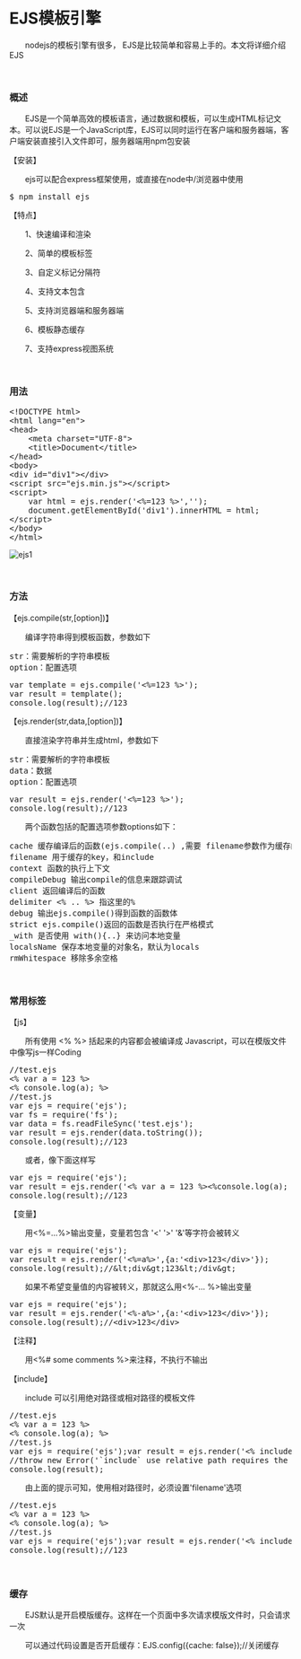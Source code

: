 # EJS模板引擎

&emsp;&emsp;nodejs的模板引擎有很多， EJS是比较简单和容易上手的。本文将详细介绍EJS

&nbsp;

### 概述

&emsp;&emsp;EJS是一个简单高效的模板语言，通过数据和模板，可以生成HTML标记文本。可以说EJS是一个JavaScript库，EJS可以同时运行在客户端和服务器端，客户端安装直接引入文件即可，服务器端用npm包安装

【安装】

&emsp;&emsp;ejs可以配合express框架使用，或直接在node中/浏览器中使用

<div>
<pre>$ npm install ejs</pre>
</div>

【特点】

&emsp;&emsp;1、快速编译和渲染

&emsp;&emsp;2、简单的模板标签

&emsp;&emsp;3、自定义标记分隔符

&emsp;&emsp;4、支持文本包含

&emsp;&emsp;5、支持浏览器端和服务器端

&emsp;&emsp;6、模板静态缓存

&emsp;&emsp;7、支持express视图系统

&nbsp;

### 用法

<div>
<pre>&lt;!DOCTYPE html&gt;
&lt;html lang="en"&gt;
&lt;head&gt;
    &lt;meta charset="UTF-8"&gt;
    &lt;title&gt;Document&lt;/title&gt;
&lt;/head&gt;
&lt;body&gt;
&lt;div id="div1"&gt;&lt;/div&gt;
&lt;script src="ejs.min.js"&gt;&lt;/script&gt;
&lt;script&gt;
    var html = ejs.render('&lt;%=123 %&gt;','');
    document.getElementById('div1').innerHTML = html;
&lt;/script&gt;
&lt;/body&gt;
&lt;/html&gt;</pre>
</div>

![ejs1](https://pic.xiaohuochai.site/blog/nodejs_ejs1.png)

&nbsp;

### 方法

【ejs.compile(str,[option])】

&emsp;&emsp;编译字符串得到模板函数，参数如下

<div>
<pre>str：需要解析的字符串模板
option：配置选项</pre>
</div>
<div>
<pre>var template = ejs.compile('&lt;%=123 %&gt;');
var result = template();
console.log(result);//123</pre>
</div>

【ejs.render(str,data,[option])】

&emsp;&emsp;直接渲染字符串并生成html，参数如下

<div>
<pre>str：需要解析的字符串模板
data：数据
option：配置选项</pre>
</div>
<div>
<pre>var result = ejs.render('&lt;%=123 %&gt;');
console.log(result);//123</pre>
</div>

&emsp;&emsp;两个函数包括的配置选项参数options如下：

<div>
<pre>cache 缓存编译后的函数(ejs.compile(..) ,需要 filename参数作为缓存的key
filename 用于缓存的key，和include
context 函数的执行上下文
compileDebug 输出compile的信息来跟踪调试
client 返回编译后的函数
delimiter &lt;% .. %&gt; 指这里的%
debug 输出ejs.compile()得到函数的函数体
strict ejs.compile()返回的函数是否执行在严格模式
_with 是否使用 with(){..} 来访问本地变量
localsName 保存本地变量的对象名，默认为locals
rmWhitespace 移除多余空格</pre>
</div>

&nbsp;

### 常用标签

【js】

&emsp;&emsp;所有使用 &lt;% %&gt; 括起来的内容都会被编译成 Javascript，可以在模版文件中像写js一样Coding

<div>
<pre>//test.ejs
&lt;% var a = 123 %&gt;
&lt;% console.log(a); %&gt;
//test.js
var ejs = require('ejs');
var fs = require('fs');
var data = fs.readFileSync('test.ejs');
var result = ejs.render(data.toString());
console.log(result);//123</pre>
</div>

&emsp;&emsp;或者，像下面这样写

<div>
<pre>var ejs = require('ejs');
var result = ejs.render('&lt;% var a = 123 %&gt;&lt;%console.log(a); %&gt;');
console.log(result);//123</pre>
</div>

【变量】

&emsp;&emsp;用&lt;%=...%&gt;输出变量，变量若包含 '&lt;' '&gt;' '&amp;'等字符会被转义

<div>
<pre>var ejs = require('ejs');
var result = ejs.render('&lt;%=a%&gt;',{a:'&lt;div&gt;123&lt;/div&gt;'});
console.log(result);//&amp;lt;div&amp;gt;123&amp;lt;/div&amp;gt;</pre>
</div>

&emsp;&emsp;如果不希望变量值的内容被转义，那就这么用&lt;%-... %&gt;输出变量

<div>
<pre>var ejs = require('ejs');
var result = ejs.render('&lt;%-a%&gt;',{a:'&lt;div&gt;123&lt;/div&gt;'});
console.log(result);//&lt;div&gt;123&lt;/div&gt;</pre>
</div>

【注释】

&emsp;&emsp;用&lt;%# some comments %&gt;来注释，不执行不输出

【include】

&emsp;&emsp;include 可以引用绝对路径或相对路径的模板文件

<div>
<pre>//test.ejs
&lt;% var a = 123 %&gt;
&lt;% console.log(a); %&gt;
//test.js
var ejs = require('ejs');var result = ejs.render('&lt;% include test.ejs %&gt;');
//throw new Error('`include` use relative path requires the \'filename\' option.');
console.log(result);</pre>
</div>

&emsp;&emsp;由上面的提示可知，使用相对路径时，必须设置'filename'选项

<div>
<pre>//test.ejs
&lt;% var a = 123 %&gt;
&lt;% console.log(a); %&gt;
//test.js
var ejs = require('ejs');var result = ejs.render('&lt;% include test.ejs %&gt;',{filename:'test.ejs'});
console.log(result);//123</pre>
</div>

　&nbsp;

### 缓存

&emsp;&emsp;EJS默认是开启模版缓存。这样在一个页面中多次请求模版文件时，只会请求一次

&emsp;&emsp;可以通过代码设置是否开启缓存：EJS.config({cache: false});//关闭缓存

